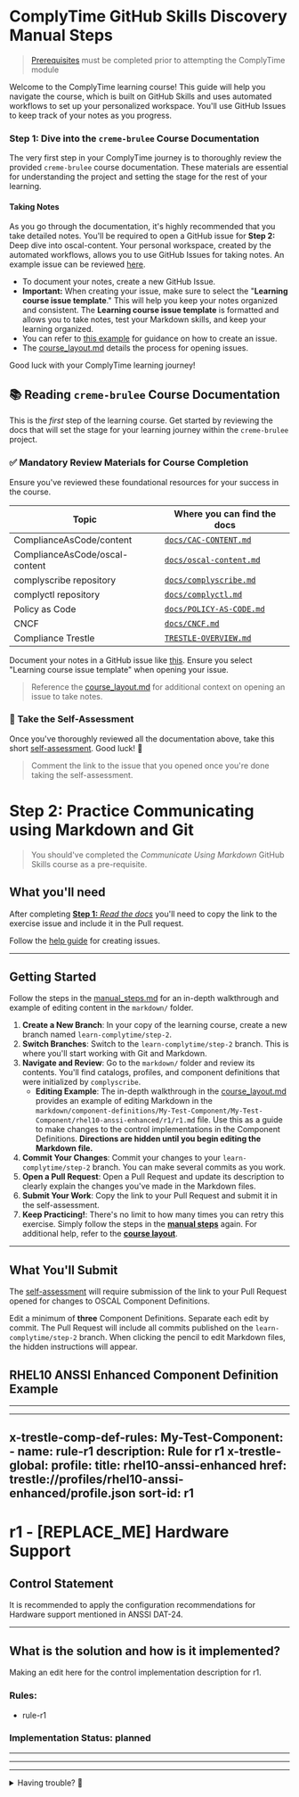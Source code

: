 # ComplyTime GitHub Skills Discovery Manual Steps

> [Prerequisites](https://github.com/hbraswelrh/creme-brulee/blob/main/README.md#prerequisites) must be completed prior to attempting the ComplyTime module

Welcome to the ComplyTime learning course\! This guide will help you navigate the course, which is built on GitHub Skills and uses automated workflows to set up your personalized workspace. You'll use GitHub Issues to keep track of your notes as you progress.

### **Step 1: Dive into the `creme-brulee` Course Documentation**

The very first step in your ComplyTime journey is to thoroughly review the provided `creme-brulee` course documentation. These materials are essential for understanding the project and setting the stage for the rest of your learning.

#### **Taking Notes**

As you go through the documentation, it's highly recommended that you take detailed notes. You'll be required to open a GitHub issue for **Step 2:** Deep dive into oscal-content. Your personal workspace, created by the automated workflows, allows you to use GitHub Issues for taking notes. An example issue can be reviewed [here](https://github.com/hbraswelrh/creme-brulee/issues/7). 

* To document your notes, create a new GitHub Issue.  
* **Important:** When creating your issue, make sure to select the "**Learning course issue template**." This will help you keep your notes organized and consistent. The **Learning course issue template** is formatted and allows you to take notes, test your Markdown skills, and keep your learning organized.  
* You can refer to [this example](https://docs.github.com/en/issues/tracking-your-work-with-issues/configuring-issues/quickstart) for guidance on how to create an issue.
* The [course_layout.md](https://github.com/hbraswelrh/creme-brulee/blob/main/steps/course_layout.md) details the process for opening issues. 

Good luck with your ComplyTime learning journey\!

## **📚 Reading `creme-brulee` Course Documentation**

This is the _first_ step of the learning course. Get started by reviewing the docs that will set the stage for your learning journey within the `creme-brulee` project.


### **✅ Mandatory Review Materials for Course Completion**

Ensure you've reviewed these foundational resources for your success in the course.

| Topic                          | Where you can find the docs                                                                             | 
|--------------------------------|---------------------------------------------------------------------------------------------------------|
| ComplianceAsCode/content       | [`docs/CAC-CONTENT.md`](https://github.com/hbraswelrh/creme-brulee/blob/main/docs/CAC-CONTENT.md)       |
| ComplianceAsCode/oscal-content | [`docs/oscal-content.md`](https://github.com/hbraswelrh/creme-brulee/blob/main/docs/oscal-content.md)   |
| complyscribe repository        | [`docs/complyscribe.md`](https://github.com/hbraswelrh/creme-brulee/blob/main/docs/complyscribe.md)     |
| complyctl repository           | [`docs/complyctl.md`](https://github.com/hbraswelrh/creme-brulee/blob/main/docs/complyctl.md)           |
| Policy as Code                 | [`docs/POLICY-AS-CODE.md`](https://github.com/hbraswelrh/creme-brulee/blob/main/docs/POLICY-AS-CODE.md) |
| CNCF                           | [`docs/CNCF.md`](https://github.com/hbraswelrh/creme-brulee/blob/main/docs/CNCF.md)                     |
| Compliance Trestle             | [`TRESTLE-OVERVIEW.md`](https://github.com/hbraswelrh/creme-brulee/blob/main/docs/TRESTLE-OVERVIEW.md)  |


Document your notes in a GitHub issue like [this](https://docs.github.com/en/issues/tracking-your-work-with-issues/configuring-issues/quickstart). Ensure you select "Learning course issue template" when opening your issue.

> Reference the [course_layout.md](https://github.com/hbraswelrh/creme-brulee/blob/main/steps/course_layout.md) for additional context on opening an issue to take notes. 

### **📝 Take the Self-Assessment**

Once you've thoroughly reviewed all the documentation above, take this short [self-assessment](https://form.typeform.com/to/tiOAik8G). Good luck\! 🚀

> Comment the link to the issue that you opened once you're done taking the self-assessment. 

# Step 2: Practice Communicating using Markdown and Git

> You should've completed the _Communicate Using Markdown_ GitHub Skills course as a pre-requisite. 

## What you'll need

After completing [**Step 1:** _Read the docs_](https://github.com/hbraswelrh/creme-brulee/blob/main/.github/steps/1-step.md) you'll need to copy the link to the exercise issue and include it in the Pull request.

Follow the [help guide](https://github.com/hbraswelrh/creme-brulee/blob/main/docs/issue-help.md) for creating issues.

---

## **Getting Started**

Follow the steps in the [manual_steps.md](https://github.com/hbraswelrh/creme-brulee/blob/main/steps/manual_steps.md) for an in-depth walkthrough and example of editing content in the `markdown/` folder.

1. **Create a New Branch**: In your copy of the learning course, create a new branch named `learn-complytime/step-2`. 
2. **Switch Branches**: Switch to the `learn-complytime/step-2` branch. This is where you'll start working with Git and Markdown.  
3. **Navigate and Review**: Go to the `markdown/` folder and review its contents. You'll find catalogs, profiles, and component definitions that were initialized by `complyscribe`.  
   * **Editing Example**: The in-depth walkthrough in the [course_layout.md](https://github.com/hbraswelrh/creme-brulee/blob/main/steps/course_layout.md) provides an example of editing Markdown in the `markdown/component-definitions/My-Test-Component/My-Test-Component/rhel10-anssi-enhanced/r1/r1.md` file. Use this as a guide to make changes to the control implementations in the Component Definitions. **Directions are hidden until you begin editing the Markdown file.**  
4. **Commit Your Changes**: Commit your changes to your `learn-complytime/step-2` branch. You can make several commits as you work.  
5. **Open a Pull Request**: Open a Pull Request and update its description to clearly explain the changes you've made in the Markdown files.  
6. **Submit Your Work**: Copy the link to your Pull Request and submit it in the self-assessment.  
7. **Keep Practicing\!**: There's no limit to how many times you can retry this exercise. Simply follow the steps in the [**manual steps**](https://github.com/hbraswelrh/creme-brulee/blob/main/steps/manual_steps.md) again. For additional help, refer to the [**course layout**](https://github.com/hbraswelrh/creme-brulee/blob/main/steps/course_layout.md).

---

## What You'll Submit

The [self-assessment](https://docs.google.com/forms/d/e/1FAIpQLScIXyhvuLdCcKqBewFGggM7I38W7JJ-phbBUIdhJCw0Puz_cg/viewform?usp=header) will require submission of the link to your Pull Request opened for changes to OSCAL Component Definitions. 

Edit a minimum of **three** Component Definitions. Separate each edit by commit. The Pull Request will include all commits published on the `learn-complytime/step-2` branch. When clicking the pencil to edit Markdown files, the hidden instructions will appear.

## RHEL10 ANSSI Enhanced Component Definition Example
---

---
x-trestle-comp-def-rules:
  My-Test-Component:
    - name: rule-r1
      description: Rule for r1
x-trestle-global:
  profile:
    title: rhel10-anssi-enhanced
    href: trestle://profiles/rhel10-anssi-enhanced/profile.json
  sort-id: r1
---

# r1 - \[REPLACE_ME\] Hardware Support

## Control Statement

It is recommended to apply the configuration recommendations for Hardware support mentioned in ANSSI DAT-24.

______________________________________________________________________

## What is the solution and how is it implemented?

<!-- For implementation status enter one of: implemented, partial, planned, alternative, not-applicable -->

<!-- Note that the list of rules under ### Rules: is read-only and changes will not be captured after assembly to JSON -->

<!-- Add control implementation description here for control: r1 -->

Making an edit here for the control implementation description for r1.

### Rules:

  - rule-r1

### Implementation Status: planned

______________________________________________________________________

---

---

<details>
<summary>Having trouble? 🤷</summary><br/>

- Reference the complyscribe [`README.md`](https://github.com/complytime/trestle-bot/blob/main/README.md).
- [The guide for navigating public templates](https://docs.github.com/en/repositories/creating-and-managing-repositories/creating-a-repository-from-a-template)
- Reach out via the #learn-complytime Slack Channel. 

</details>

